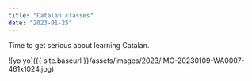 ```yaml
---
title: "Catalan classes"
date: "2023-01-25"
---
```


Time to get serious about learning Catalan.

![yo yo]({{ site.baseurl }}/assets/images/2023/IMG-20230109-WA0007-461x1024.jpg)
